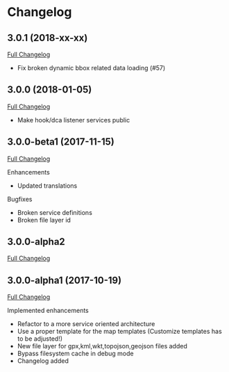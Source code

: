 
Changelog
=========

3.0.1 (2018-xx-xx)
------------------

[Full Changelog](https://github.com/netzmacht/contao-leaflet-maps/compare/3.0.0...3.0.1)

 - Fix broken dynamic bbox related data loading (#57) 

3.0.0 (2018-01-05)
------------------

[Full Changelog](https://github.com/netzmacht/contao-leaflet-maps/compare/3.0.0-beta1...3.0.0)

 - Make hook/dca listener services public

3.0.0-beta1 (2017-11-15) 
------------------------

[Full Changelog](https://github.com/netzmacht/contao-leaflet-maps/compare/3.0.0-alpha2...3.0.0-beta1)

Enhancements

  - Updated translations

Bugfixes
  
  - Broken service definitions
  - Broken file layer id 

3.0.0-alpha2 
------------

[Full Changelog](https://github.com/netzmacht/contao-leaflet-maps/compare/3.0.0-alpha2...2.0.0-alpha3)

3.0.0-alpha1 (2017-10-19)
------------------------

[Full Changelog](https://github.com/netzmacht/contao-leaflet-maps/compare/3.0.0-alpha1...2.0.0-alpha2)

Implemented enhancements
 
 - Refactor to a more service oriented architecture
 - Use a proper template for the map templates (Customize templates has to be adjusted!)
 - New file layer for gpx,kml,wkt,topojson,geojson files added
 - Bypass filesystem cache in debug mode
 - Changelog added
